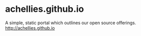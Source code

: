 achellies.github.io
===================

A simple, static portal which outlines our open source offerings.  http://achellies.github.io
